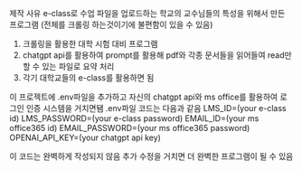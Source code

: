 제작 사유 e-class로 수업 파일을 업로드하는 학교의 교수님들의 특성을 위해서 만든 프로그램 (전체를 크롤링 하는것이기에 불편함이 있을 수 있음)
1. 크롤링을 활용한 대학 시험 대비 프로그램
2. chatgpt api를 활용하여 prompt를 활용해 pdf와 각종 문서들을 읽어들여 read만 할 수 있는 파일로 요약 처리
3. 각기 대학교들의 e-class를 활용하면 됨

이 프로젝트에 .env파일을 추가하고 자신의 chatgpt api와 ms office를 활용하여 로그인 인증 시스템을 거치면됌
.env파일 코드는 다음과 같음
LMS_ID=(your e-class id)
LMS_PASSWORD=(your e-class password)
EMAIL_ID=(your ms office365 id)
EMAIL_PASSWORD=(your ms office365 password)
OPENAI_API_KEY=(your chatgpt api key)

이 코드는 완벽하게 작성되지 않음 추가 수정을 거치면 더 완벽한 프로그램이 될 수 있음
